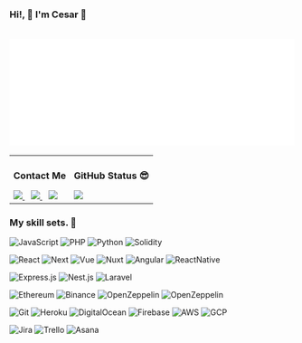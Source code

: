 
<!DOCTYPE html>
<html lang="en">
<head>
  <meta charset="UTF-8">
  <meta http-equiv="X-UA-Compatible" content="IE=edge">
  <meta name="viewport" content="width=device-width, initial-scale=1.0">
  <link rel="stylesheet" href="./styles/main.css">
</head>
<body>

### Hi!, 👋 I'm Cesar 🙂
<div align="center">
	<br>
  <img src="about-me.svg" width="800" height="auto" alt="Click to see the source">
</div>

<table width="100%" style="border: none;">
  <tr>
    <td>
      <div align='left'>
        <h3>Contact Me</h3>
        <a href="https://t.me/cl_jupiter">
          <img src="https://img.shields.io/badge/telegram-26A5E4.svg?&style=for-the-badge&logo=telegram&logoColor=white" />
        </a>&nbsp;&nbsp;
        <a href="https://join.skype.com/invite/dgoMztLd0b00">
          <img src="https://img.shields.io/badge/skype-00AFF0.svg?&style=for-the-badge&logo=skype&logoColor=white" />
        </a>&nbsp;&nbsp;
        <a href="mailto:cesar.lie.dev@gmail.com">
          <img src="https://img.shields.io/badge/gmail-EA4335.svg?&style=for-the-badge&logo=gmail&logoColor=white" />
        </a>
      </div>
    </td>
    <td>
      <h3>GitHub Status 😎</h3>
      <a class='Most-used-languages' href='https://github.com/cljupiter'>
        <img width="100%" id='github-status' src='https://github-readme-stats.vercel.app/api/top-langs/?username=cljupiter&layout=compact' />
      </a>
    </td>
  </tr>
</table>

### My skill sets. 🧰

![JavaScript](https://img.shields.io/badge/javascript-F7DF1E.svg?style=for-the-badge&logo=javascript&logoColor=white)
![PHP](https://img.shields.io/badge/PHP-777BB4?style=for-the-badge&logo=php&logoColor=white)
![Python](https://img.shields.io/badge/python-3776AB.svg?style=for-the-badge&logo=python&logoColor=white)
![Solidity](https://img.shields.io/badge/solidity-363636?style=for-the-badge&logo=solidity&logoColor=white)


![React](https://img.shields.io/badge/react-61DAFB.svg?style=for-the-badge&logo=react&logoColor=white)
![Next](https://img.shields.io/badge/Next.js-000000.svg?style=for-the-badge&logo=next.js&logoColor=white)
![Vue](https://img.shields.io/badge/Vue.js-4FC08D.svg?style=for-the-badge&logo=vue.js&logoColor=white)
![Nuxt](https://img.shields.io/badge/nuxt-17202C.svg?style=for-the-badge&logo=nuxt.js&logoColor=white)
![Angular](https://img.shields.io/badge/Angular-orange.svg?style=for-the-badge&logo=angular&logoColor=white)
![ReactNative](https://img.shields.io/badge/React%20Native-blue.svg?style=for-the-badge&logo=react&logoColor=white)

![Express.js](https://img.shields.io/badge/express.js-000000.svg?style=for-the-badge&logo=express&logoColor=%white)
![Nest.js](https://img.shields.io/badge/nestjs-E0234E.svg?style=for-the-badge&logo=nestjs&logoColor=white)
![Laravel](https://img.shields.io/badge/laravel-FF2D20.svg?style=for-the-badge&logo=laravel&logoColor=white)

![Ethereum](https://img.shields.io/badge/Ethereum-3C3C3D.svg?style=for-the-badge&logo=ethereum&logoColor=white)
![Binance](https://img.shields.io/badge/binance-F0B90B.svg?style=for-the-badge&logo=binance&logoColor=white)
![OpenZeppelin](https://img.shields.io/badge/OpenZeppelin-4E5EE4.svg?style=for-the-badge&logo=OpenZeppelin&logoColor=white)
![OpenZeppelin](https://img.shields.io/badge/web3-F16822.svg?style=for-the-badge&logo=web3.js&logoColor=white)

![Git](https://img.shields.io/badge/git-F05032.svg?style=for-the-badge&logo=git&logoColor=white)
![Heroku](https://img.shields.io/badge/Heroku-430098.svg?style=for-the-badge&logo=heroku&logoColor=white)
![DigitalOcean](https://img.shields.io/badge/DigitalOcean-0080FF.svg?style=for-the-badge&logo=DigitalOcean&logoColor=white)
![Firebase](https://img.shields.io/badge/firebase-FFCA28.svg?style=for-the-badge&logo=firebase&logoColor=white)
![AWS](https://img.shields.io/badge/aws-232F3E.svg?style=for-the-badge&logo=amazon%20aws&logoColor=white)
![GCP](https://img.shields.io/badge/GCP-yellow.svg?style=for-the-badge&logo=google-cloud&logoColor=white)

![Jira](https://img.shields.io/badge/Jira-0052CC.svg?style=for-the-badge&logo=Jira&logoColor=white)
![Trello](https://img.shields.io/badge/Trello-0052CC.svg?style=for-the-badge&logo=Trello&logoColor=white)
![Asana](https://img.shields.io/badge/Asana-273347.svg?style=for-the-badge&logo=asana&logoColor=white)
</body>
</html>
